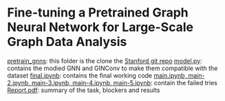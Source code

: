 # Fine-tuning a Pretrained Graph Neural Network for Large-Scale Graph Data Analysis

[pretrain_gnns](pretrain_gnns): this folder is the clone the [Stanford git repo](https://github.com/snap-stanford/pretrain-gnns/tree/master)
[model.py](pretrain_gnns/bio/model.py): contains the modied GNN and GINConv to make them compatible with the dataset
[final.ipynb](final.ipynb): contains the final working code
[main.ipynb, main-2.ipynb, main-3.ipynb, main-4.ipynb, main-5.ipynb](): contain the failed tries
[Report.pdf](Report.pdf): summary of the task, blockers and results
